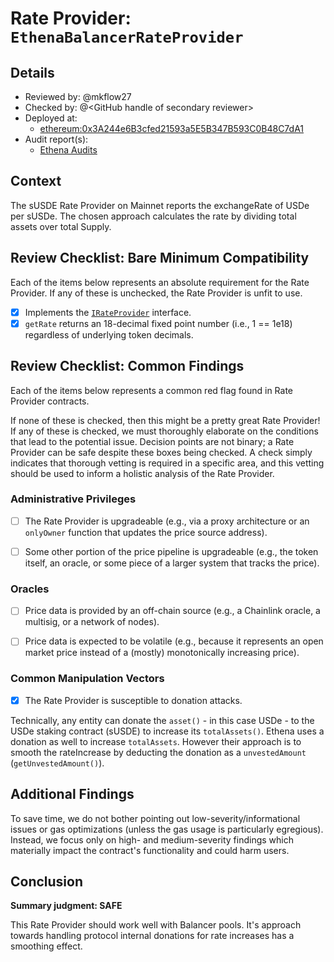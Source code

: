 # Rate Provider: `EthenaBalancerRateProvider`

## Details
- Reviewed by: @mkflow27
- Checked by: @\<GitHub handle of secondary reviewer\>
- Deployed at:
    - [ethereum:0x3A244e6B3cfed21593a5E5B347B593C0B48C7dA1](https://etherscan.io/address/0x3a244e6b3cfed21593a5e5b347b593c0b48c7da1#code)
- Audit report(s):
    - [Ethena Audits](https://ethena-labs.gitbook.io/ethena-labs/resources/audits)

## Context
The sUSDE Rate Provider on Mainnet reports the exchangeRate of USDe per sUSDe. The chosen approach calculates the rate by dividing total assets over total Supply. 
## Review Checklist: Bare Minimum Compatibility
Each of the items below represents an absolute requirement for the Rate Provider. If any of these is unchecked, the Rate Provider is unfit to use.

- [x] Implements the [`IRateProvider`](https://github.com/balancer/balancer-v2-monorepo/blob/bc3b3fee6e13e01d2efe610ed8118fdb74dfc1f2/pkg/interfaces/contracts/pool-utils/IRateProvider.sol) interface.
- [x] `getRate` returns an 18-decimal fixed point number (i.e., 1 == 1e18) regardless of underlying token decimals.

## Review Checklist: Common Findings
Each of the items below represents a common red flag found in Rate Provider contracts.

If none of these is checked, then this might be a pretty great Rate Provider! If any of these is checked, we must thoroughly elaborate on the conditions that lead to the potential issue. Decision points are not binary; a Rate Provider can be safe despite these boxes being checked. A check simply indicates that thorough vetting is required in a specific area, and this vetting should be used to inform a holistic analysis of the Rate Provider.

### Administrative Privileges
- [ ] The Rate Provider is upgradeable (e.g., via a proxy architecture or an `onlyOwner` function that updates the price source address).

- [ ] Some other portion of the price pipeline is upgradeable (e.g., the token itself, an oracle, or some piece of a larger system that tracks the price).

### Oracles
- [ ] Price data is provided by an off-chain source (e.g., a Chainlink oracle, a multisig, or a network of nodes).

- [ ] Price data is expected to be volatile (e.g., because it represents an open market price instead of a (mostly) monotonically increasing price).

### Common Manipulation Vectors
- [x] The Rate Provider is susceptible to donation attacks.

Technically, any entity can donate the `asset()` - in this case USDe - to the USDe staking contract (sUSDE) to increase its `totalAssets()`. Ethena uses a donation as well to increase `totalAssets`. However their approach is to smooth the rateIncrease by deducting the donation as a `unvestedAmount` (`getUnvestedAmount()`).

## Additional Findings
To save time, we do not bother pointing out low-severity/informational issues or gas optimizations (unless the gas usage is particularly egregious). Instead, we focus only on high- and medium-severity findings which materially impact the contract's functionality and could harm users.

## Conclusion
**Summary judgment: SAFE**

This Rate Provider should work well with Balancer pools. It's approach towards handling protocol internal donations for rate increases has a smoothing effect. 
